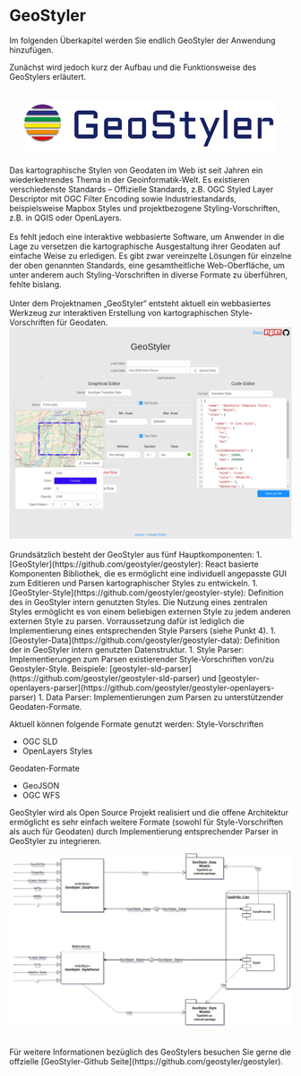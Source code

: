 # GeoStyler

Im folgenden Überkapitel werden Sie endlich GeoStyler der Anwendung hinzufügen.

Zunächst wird jedoch kurz der Aufbau und die Funktionsweise des GeoStylers erläutert.

<br>
<center><img src="../images/geo-styler-logo.jpg" style="width:450px;"/></center>
<br>
Das kartographische Stylen von Geodaten im Web ist seit Jahren ein wiederkehrendes 
Thema in der Geoinformatik-Welt. Es existieren verschiedenste Standards – Offizielle Standards, 
z.B. OGC Styled Layer Descriptor mit OGC Filter Encoding sowie Industriestandards, 
beispielsweise Mapbox Styles und projektbezogene Styling-Vorschriften, z.B. in QGIS oder OpenLayers.
<br><br>
Es fehlt jedoch eine interaktive webbasierte Software, um Anwender in die Lage zu versetzen
die kartographische Ausgestaltung ihrer Geodaten auf einfache Weise zu erledigen. Es gibt zwar
vereinzelte Lösungen für einzelne der oben genannten Standards, eine gesamtheitliche
Web-Oberfläche, um unter anderem auch Styling-Vorschriften in diverse Formate zu überführen, fehlte bislang.
<br><br>
Unter dem Projektnamen „GeoStyler“ entsteht aktuell ein webbasiertes Werkzeug zur interaktiven Erstellung
von kartographischen Style-Vorschriften für Geodaten.
<br>
<center><img src="../images/geostyler.png" style="width:850px;"/></center>
<br>
Grundsätzlich besteht der GeoStyler aus fünf Hauptkomponenten:
1. [GeoStyler](https://github.com/geostyler/geostyler):
React basierte Komponenten Bibliothek, die es ermöglicht eine individuell angepasste 
GUI zum Editieren und Parsen kartographischer Styles zu entwickeln. 
1. [GeoStyler-Style](https://github.com/geostyler/geostyler-style):
Definition des in GeoStyler intern genutzten Styles. Die Nutzung eines zentralen 
Styles ermöglicht es von einem beliebigen externen Style zu jedem anderen externen 
Style zu parsen. Vorraussetzung dafür ist lediglich die Implementierung eines entsprechenden 
Style Parsers (siehe Punkt 4).
1. [Geostyler-Data](https://github.com/geostyler/geostyler-data):
Definition der in GeoStyler intern genutzten Datenstruktur.
1. Style Parser:
Implementierungen zum Parsen existierender Style-Vorschriften von/zu Geostyler-Style. 
Beispiele: [geostyler-sld-parser](https://github.com/geostyler/geostyler-sld-parser) und 
[geostyler-openlayers-parser](https://github.com/geostyler/geostyler-openlayers-parser)
1. Data Parser:
Implementierungen zum Parsen zu unterstützender Geodaten-Formate.
<br>

Aktuell können folgende Formate genutzt werden:
Style-Vorschriften

- OGC SLD
- OpenLayers Styles

Geodaten-Formate

- GeoJSON
- OGC WFS

GeoStyler wird als Open Source Projekt realisiert und die offene Architektur ermöglicht
es sehr einfach weitere Formate (sowohl für Style-Vorschriften als auch für Geodaten)
durch Implementierung entsprechender Parser in GeoStyler zu integrieren.
<br>

<center><img src="../images/parser.png" style="width:850px;"/></center>
<br><br>
Für weitere Informationen bezüglich des GeoStylers besuchen Sie gerne die offzielle
[GeoStyler-Github Seite](https://github.com/geostyler/geostyler).
